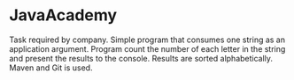 # JavaAcademy
Task required by company. 
Simple program that consumes one string as an application argument. Program count the number of each letter in the string and present the results to the console. Results are sorted alphabetically. Maven and Git is used. 
